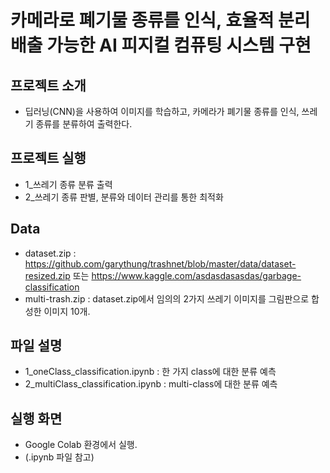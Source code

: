 # 카메라로 폐기물 종류를 인식, 효율적 분리배출 가능한 AI 피지컬 컴퓨팅 시스템 구현

## 프로젝트 소개
+ 딥러닝(CNN)을 사용하여 이미지를 학습하고, 카메라가 폐기물 종류를 인식, 쓰레기 종류를 분류하여 출력한다.

## 프로젝트 실행
+ 1_쓰레기 종류 분류 출력
+ 2_쓰레기 종류 판별, 분류와 데이터 관리를 통한 최적화

## Data
+ dataset.zip : https://github.com/garythung/trashnet/blob/master/data/dataset-resized.zip 또는 https://www.kaggle.com/asdasdasasdas/garbage-classification
+ multi-trash.zip : dataset.zip에서 임의의 2가지 쓰레기 이미지를 그림판으로 합성한 이미지 10개.

## 파일 설명
+ 1_oneClass_classification.ipynb : 한 가지 class에 대한 분류 예측
+ 2_multiClass_classification.ipynb : multi-class에 대한 분류 예측

## 실행 화면
+ Google Colab 환경에서 실행.
+ (.ipynb 파일 참고)
